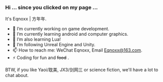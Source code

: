 ### Hi ... since you clicked on my page ... 

  It's Eqnoxx | 方年年.  
  
  - 🔭 I’m currently working on game development.
  - 🌱 I’m currently learning android and computer graphics.
  - 🦀 I’m also learning Lua!
  - 🧐 I’m following Unreal Engine and Unity.
  - 📫 How to reach me: WeChat Eqnoxx, Email Eqnoxx@163.com.
  - ⚡ Coding for fun and ~~food~~ .
  
BTW, if you like Yaoi/耽美, JX3/剑网三 or science fiction, we'll have a lot to chat about.
